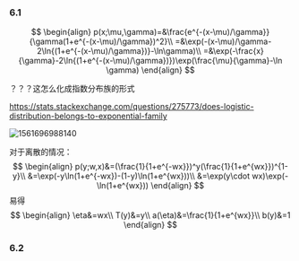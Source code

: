### 6.1

$$
\begin{align}
p(x;\mu,\gamma)=&\frac{e^{-(x-\mu)/\gamma}}{\gamma(1+e^{-(x-\mu)/\gamma})^2}\\
=&\exp(-(x-\mu)/\gamma-2\ln{(1+e^{-(x-\mu)/\gamma})}-\ln\gamma)\\
=&\exp(-\frac{x}{\gamma}-2\ln{(1+e^{-(x-\mu)/\gamma})})\exp(\frac{\mu}{\gamma}-\ln \gamma)
\end{align}
$$

？？？这怎么化成指数分布族的形式

https://stats.stackexchange.com/questions/275773/does-logistic-distribution-belongs-to-exponential-family

![1561696988140](C:\Users\CJ\AppData\Roaming\Typora\typora-user-images\1561696988140.png)

对于离散的情况：
$$
\begin{align}
p(y;w,x)&=(\frac{1}{1+e^{-wx}})^y(\frac{1}{1+e^{wx}})^{1-y}\\
&=\exp(-y\ln(1+e^{-wx})-(1-y)\ln(1+e^{wx}))\\
&=\exp(y\cdot wx)\exp(-\ln(1+e^{wx}))
\end{align}
$$
易得
$$
\begin{align}
\eta&=wx\\
T(y)&=y\\
a(\eta)&=\frac{1}{1+e^{wx}}\\
b(y)&=1
\end{align}
$$


### 6.2



